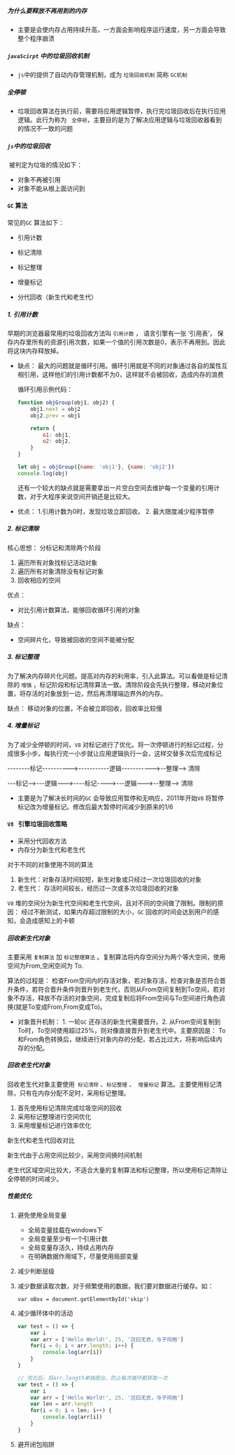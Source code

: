 ##### 为什么要释放不再用到的内存

* 主要是会使内存占用持续升高，一方面会影响程序运行速度，另一方面会导致整个程序崩溃



##### `javaScirpt` 中的垃圾回收机制

* `js`中的提供了自动内存管理机制，成为 `垃圾回收机制` 简称 `GC机制`

##### 全停顿

* 垃圾回收算法在执行前，需要将应用逻辑暂停，执行完垃圾回收后在执行应用逻辑。此行为称为 ` 全停顿`，主要目的是为了解决应用逻辑与垃圾回收器看到的情况不一致的问题

##### `js`中的垃圾回收

​	被判定为垃圾的情况如下：

- 对象不再被引用
- 对象不能从根上面访问到

#### `GC` 算法

常见的`GC` 算法如下：

- 引用计数

- 标记清除

- 标记整理

- 增量标记

- 分代回收（新生代和老生代）

  

##### 1. 引用计数

早期的浏览器最常用的垃圾回收方法叫 `引用计数` ， 语言引擎有一张 ‘引用表’， 保存内存里所有的资源引用次数，如果一个值的引用次数是0，表示不再用到。因此将这块内存释放掉。

* 缺点： 最大的问题就是循环引用。循环引用就是不同的对象通过各自的属性互相引用，这样他们的引用计数都不为0，这样就不会被回收，造成内存的浪费

  循环引用示例代码：

  ```js
  function objGroup(obj1, obj2) {
      obj1.next = obj2
      obj2.prev = obj1
  
      return {
          o1: obj1,
          o2: obj2,
      }
  }
  
  let obj = objGroup({name: 'obj1'}, {name: 'obj2'})
  console.log(obj)
  ```

  还有一个较大的缺点就是需要拿出一片空白空间去维护每一个变量的引用计数，对于大程序来说空间开销还是比较大。

* 优点： 1.引用计数为0时，发现垃圾立即回收。 2. 最大限度减少程序暂停

##### 2. 标记清除

核心思想： 分标记和清除两个阶段

1. 遍历所有对象找标记活动对象
2. 遍历所有对象清除没有标记对象
3. 回收相应的空间

优点：

* 对比引用计数算法，能够回收循环引用的对象

缺点： 

* 空间碎片化，导致被回收的空间不能被分配



##### 3. 标记整理

为了解决内存碎片化问题。提高对内存的利用率，引入此算法。可以看做是标记清除的 `增强` ，标记阶段和标记清除算法一致。清除阶段会先执行整理，移动对象位置，将存活的对象放到一边，然后再清理端边界外的内存。

缺点： 移动对象的位置，不会被立即回收，回收率比较慢

##### 4. 增量标记

为了减少全停顿的时间，`V8` 对标记进行了优化。将一次停顿进行的标记过程，分成很多小步。每执行完一小步就让应用逻辑执行一会，这样交替多次后完成标记

--------标记---------->-----------逻辑----------->--整理--> 清除

---标记-->---逻辑--->----标记---->---逻辑--->--整理--> 清除

* 主要是为了解决长时间的`GC` 会导致应用暂停和无响应，2011年开始`V8` 将暂停标记改为增量标记。修改后最大暂停时间减少到原来的1/6



#### `V8 ` 引擎垃圾回收策略

- 采用分代回收方法
- 内存分为新生代和老生代

对于不同的对象使用不同的算法

1. 新生代：对象存活时间较短，新生对象或只经过一次垃圾回收的对象
2. 老生代： 存活时间较长，经历过一次或多次垃圾回收的对象

`V8` 堆的空间分为新生代空间和老生代空间，且对不同的空间做了限制。限制的原因： 经过不断测试，如果内存超过限制的大小，`GC` 回收的时间会达到用户的感知，会造成感知上的卡顿

##### 回收新生代对象

主要采用 `复制算法` 加 `标记整理算法` 。复制算法将内存空间分为两个等大空间，使用空间为From,空闲空间为 To. 

算法的过程是： 检查From空间内的存活对象，若对象存活，检查对象是否符合晋升条件，若符合晋升条件则晋升到老生代，否则从From空间复制到To空间，若对象不存活，释放不存活的对象空间，完成复制后将From空间与To空间进行角色调换(就是To变成From,From变成To)。

* 对象晋升机制： 1. 一轮`GC` 还存活的新生代需要晋升。2. 从From空间复制到To时，To空间使用超过25%，则对像直接晋升到老生代中。主要原因是： To和From角色转换后，继续进行对象内存的分配，若占比过大，将影响后续内存的分配。



##### 回收老生代对象

回收老生代对象主要使用` 标记清除` 、`标记整理` 、` 增量标记` 算法。主要使用标记清除，只有在内存分配不足时，采用标记整理。

1. 首先使用标记清除完成垃圾空间的回收
2. 采用标记整理进行空间优化
3. 采用增量标记进行效率优化



新生代和老生代回收对比

新生代由于占用空间比较少，采用空间换时间机制

老生代区域空间比较大，不适合大量的复制算法和标记整理，所以使用标记清除让全停顿的时间减少。



##### 性能优化

1. 避免使用全局变量

   - 全局变量挂载在windows下
   - 全局变量至少有一个引用计数
   - 全局变量存活久，持续占用内存
   - 在明确数据作用域下，尽量使用局部变量

2. 减少判断层级

3. 减少数据读取次数，对于频繁使用的数据，我们要对数据进行缓存。如：

   ```
   var oBox = document.getElementById('skip')
   ```

4. 减少循环体中的活动

   ```js
   var test = () => {
       var i
       var arr = ['Hello World!', 25, '岂曰无衣，与子同袍']
       for(i = 0; i < arr.length; i++) {
           console.log(arr[i])
       }
   }
   
   // 优化后，将arr.length单独提出，防止每次循环都获取一次
   var test = () => {
       var i
       var arr = ['Hello World!', 25, '岂曰无衣，与子同袍']
       var len = arr.length
       for(i = 0; i < len; i++) {
           console.log(arr[i])
       }
   }
   
   ```

5. 避开闭包陷阱



